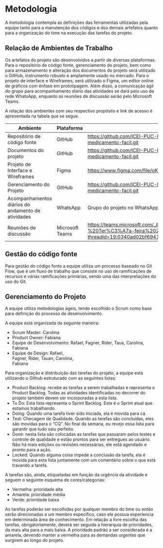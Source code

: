 
# Metodologia

A metodologia contempla as definições das ferramentas utilizadas pela equipe tanto para a manutenção dos códigos e dos demais artefatos quanto para a organização do time na execução das tarefas do projeto. 

## Relação de Ambientes de Trabalho 

Os artefatos do projeto são desenvolvidos a partir de diversas plataformas. Para o repositório de código fonte, gerenciamento do projeto, bem como para armazenamento e alteração dos documentos do projeto será utilizado o GitHub, instrumento robusto e amplamente usado no mercado. Para o projeto de interface e Wireframes, será utilizado o Figma, um editor online de gráficos com ênfase em prototipagem. Além disso, a comunicação ágil do grupo para acompanhamento diário das atividades se dará pelo uso da rede WhatsApp, enquanto as reuniões de discussão serão pelo Microsoft Teams. 

A relação dos ambientes com seu respectivo propósito e link de acesso é apresentada na tabela que se segue. 

| Ambiente | Plataforma | Link de acesso |
|----------|------------|----------------|
| Repositório de código fonte | GitHub | https://github.com/ICEI-PUC-Minas-PMV-ADS/pmv-ads-2022-1-e1-proj-web-t5-medicamento-facil.git |
| Documentos do projeto | GitHub |  https://github.com/ICEI-PUC-Minas-PMV-ADS/pmv-ads-2022-1-e1-proj-web-t5-medicamento-facil.git |
| Projeto de Interface e  Wireframes | Figma  | https://www.figma.com/file/oKoR0QvGVRU6R26v3ubK1l/Untitled?node-id=0%3A1  |
| Gerenciamento do Projeto | GitHub | https://github.com/ICEI-PUC-Minas-PMV-ADS/pmv-ads-2022-1-e1-proj-web-t5-medicamento-facil.git |
| Acompanhamentos diários do andamento de atividades | WhatsApp | Grupo do projeto no WhatsApp |
| Reuniões de discussão | Microsoft Teams | https://teams.microsoft.com/_#/school/conversations/Grupo%20Problema%2004%20-%20Ter%C3%A7a-feira%2020h30?threadId=19:0340ad02bf694120b94041a8bcbbf1e2@thread.tacv2&ctx=channel  |
 
## Gestão do código fonte

Para gestão do código fonte a equipe utiliza um processo baseado no Git Flow, que é um fluxo de trabalho que consiste no uso de ramificações de recursos e várias ramificações primárias, sendo uma das interpretações do uso do Git.

## Gerenciamento do Projeto
A equipe utiliza metodologias ágeis, tendo escolhido o Scrum como base para definição do processo de desenvolvimento. 

A equipe está organizada da seguinte maneira: 
- Scrum Master: Carolina  
- Product Owner: Fabiana 
- Equipe de Desenvolvimento: 
Rafael, 
Fagner, 
Ríder, 
Taua, 
Carolina, 
Fabiana 
- Equipe de Design: 
Rafael,  
Fagner, 
Ríder, 
Tauan, 
Carolina,  
Fabiana 

Para organização e distribuição das tarefas do projeto, a equipe está utilizando o Github estruturado com as seguintes listas:   
- Product Backlog: recebe as tarefas a serem trabalhadas e representa o Product Backlog. Todas as atividades identificadas no decorrer do projeto também devem ser incorporadas a esta lista. 
- To Do: Esta lista representa o Sprint Backlog. Este é o Sprint atual que estamos trabalhando. 
- Doing: Quando uma tarefa tiver sido iniciada, ela é movida para cá. 
- Test: Checagem de Qualidade. Quando as tarefas são concluídas, eles são movidas para o “CQ”. No final da semana, eu revejo essa lista para garantir que tudo saiu perfeito. 
- Done: nesta lista são colocadas as tarefas que passaram pelos testes e controle de qualidade e estão prontos para ser entregues ao usuário. Não há mais edições ou revisões necessárias, ele está agendado e pronto para a ação. 
- Locked: Quando alguma coisa impede a conclusão da tarefa, ela é movida para esta lista juntamente com um comentário sobre o que está travando a tarefa. 

A tarefas são, ainda, etiquetadas em função da urgência da atividade e seguem o seguinte esquema de cores/categorias: 

- Vermelha: prioridade alta 
- Amarela: prioridade média 
- Verde: prioridade baixa  

As tarefas poderão ser escolhidas por qualquer membro do time ou então serão direcionadas a um membro específico, caso ele possua experiencia em determinada área de conhecimento. Em relação a livre escolha das tarefas, obrigatoriamente, deverá ser seguida a hierarquia de prioridades, da mais alta para a mais baixa. A prioridade padrão a ser considerada é a amarela, devendo manter a vermelha para as demandas urgentes que surgirem ao longo do projeto. 

